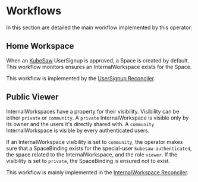# Workflows

In this section are detailed the main workflow implemented by this operator.

## Home Workspace

When an [KubeSaw](https://github.com/codeready-toolchain) UserSignup is approved, a Space is created by default.
This workflow monitors ensures an InternalWorkspace exists for the Space.

This workflow is implemented by the [UserSignup Reconciler](https://github.com/konflux-workspaces/workspaces/blob/main/operator/internal/controller/usersignup/usersignup_controller.go).


## Public Viewer

InternalWorkspaces have a property for their visibility.
Visibility can be either `private` or `community`.
A `private` InternalWorkspace is visible only by its owner and the users it's directly shared with.
A `community` InternalWorkspace is visible by every authenticated users.

If an InternalWorkspace visibility is set to `community`, the operator makes sure that a SpaceBinding exists for the special-user `kubesaw-authenticated`, the space related to the InternalWorkspace, and the role `viewer`.
If the visibility is set to `private`, the SpaceBinding is ensured not to exist.

This workflow is mainly implemented in the [InternalWorkspace Reconciler](https://github.com/konflux-workspaces/workspaces/blob/main/operator/internal/controller/internalworkspace/internalworkspace_controller.go).

